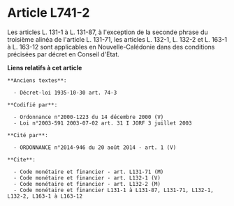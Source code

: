# Article L741-2

Les articles L. 131-1 à L. 131-87, à l'exception de la seconde phrase du troisième alinéa de l'article L. 131-71, les
articles L. 132-1, L. 132-2 et L. 163-1 à L. 163-12 sont applicables en Nouvelle-Calédonie dans des conditions précisées par
décret en Conseil d'Etat.

**Liens relatifs à cet article**

	**Anciens textes**:

	  - Décret-loi 1935-10-30 art. 74-3

	**Codifié par**:

	  - Ordonnance n°2000-1223 du 14 décembre 2000 (V)
	  - Loi n°2003-591 2003-07-02 art. 31 I JORF 3 juillet 2003

	**Cité par**:

	  - ORDONNANCE n°2014-946 du 20 août 2014 - art. 1 (V)

	**Cite**:

	  - Code monétaire et financier - art. L131-71 (M)
	  - Code monétaire et financier - art. L132-1 (V)
	  - Code monétaire et financier - art. L132-2 (M)
	  - Code monétaire et financier L131-1 à L131-87, L131-71, L132-1, L132-2, L163-1 à L163-12
